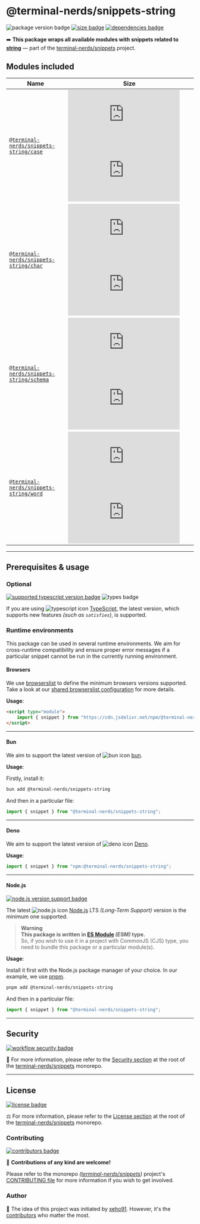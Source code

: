 # @terminal-nerds/snippets-string

![package version badge]
[![size badge]][size url]
[![dependencies badge]][dependencies url]

➡️ **This package wraps all available modules with snippets related to [string]**
— part of the [terminal-nerds/snippets] project.

[string]: https://developer.mozilla.org/en-US/docs/Glossary/String
[terminal-nerds/snippets]: https://github.com/terminal-nerds/snippets
[package version badge]: https://img.shields.io/npm/v/@terminal-nerds/snippets-string/latest?style=for-the-badge&logo=npm
[dependencies badge]: https://img.shields.io/librariesio/release/npm/@terminal-nerds/snippets-string?style=for-the-badge
[dependencies url]: https://libraries.io/npm/@terminal-nerds%2snippets-string
[size badge]: https://img.shields.io/bundlephobia/minzip/@terminal-nerds/snippets-string?style=for-the-badge&label=size
[size url]: https://packagephobia.com/result?p=@terminal-nerds/snippets-string

## Modules included

<!-- prettier-sort-markdown-table -->

| Name                                       | Size                                                  |
| ------------------------------------------ | ----------------------------------------------------- |
| [`@terminal-nerds/snippets-string/case`]   | ![case size gzip badge] ![case size brotli badge]     |
| [`@terminal-nerds/snippets-string/char`]   | ![char size gzip badge] ![char size brotli badge]     |
| [`@terminal-nerds/snippets-string/schema`] | ![schema size gzip badge] ![schema size brotli badge] |
| [`@terminal-nerds/snippets-string/word`]   | ![word size gzip badge] ![word size brotli badge]     |

<!-- prettier-ignore-start -->
<!-- MODULES LINKS -->
[`@terminal-nerds/snippets-string/word`]: https://github.com/terminal-nerds/snippets/blob/main/packages/string/source/word/word.ts
[word size gzip badge]: https://badgen.net/badgesize/gzip/file-url/unpkg.com/@terminal-nerds/snippets-string/dist/word/word.js?label=gzip
[word size brotli badge]: https://badgen.net/badgesize/brotli/file-url/unpkg.com/@terminal-nerds/snippets-string/dist/word/word.js?label=brotli

[`@terminal-nerds/snippets-string/char`]: https://github.com/terminal-nerds/snippets/blob/main/packages/string/source/char/char.ts
[char size gzip badge]: https://badgen.net/badgesize/gzip/file-url/unpkg.com/@terminal-nerds/snippets-string/dist/char/char.js?label=gzip
[char size brotli badge]: https://badgen.net/badgesize/brotli/file-url/unpkg.com/@terminal-nerds/snippets-string/dist/char/char.js?label=brotli

[`@terminal-nerds/snippets-string/case`]: https://github.com/terminal-nerds/snippets/blob/main/packages/string/source/case/case.ts
[case size gzip badge]: https://badgen.net/badgesize/gzip/file-url/unpkg.com/@terminal-nerds/snippets-string/dist/case/case.js?label=gzip
[case size brotli badge]: https://badgen.net/badgesize/brotli/file-url/unpkg.com/@terminal-nerds/snippets-string/dist/case/case.js?label=brotli

[`@terminal-nerds/snippets-string/schema`]: https://github.com/terminal-nerds/snippets/blob/main/packages/string/source/schema/schema.ts
[schema size gzip badge]: https://badgen.net/badgesize/gzip/file-url/unpkg.com/@terminal-nerds/snippets-string/dist/schema/schema.js?label=gzip
[schema size brotli badge]: https://badgen.net/badgesize/brotli/file-url/unpkg.com/@terminal-nerds/snippets-string/dist/schema/schema.js?label=brotli
<!-- prettier-ignore-end -->

---

## Prerequisites & usage

### Optional

[![supported typescript version badge]][typescript]
![types badge]

[typescript]: https://typescriptlang.org/
[typescript icon]: https://api.iconify.design/logos/typescript-icon.svg
[supported typescript version badge]: https://img.shields.io/github/package-json/dependency-version/terminal-nerds/snippets/peer/typescript?filename=packages%2Ftypescript%2Fpackage.json&logo=typescript&style=for-the-badge&label=typescript
[types badge]: https://img.shields.io/npm/types/@terminal-nerds/snippets-string?style=for-the-badge&logo=typescript

If you are using ![typescript icon] [TypeScript],
the latest version, which supports new features _(such as `satisfies`)_, is supported.

### Runtime environments

This package can be used in several runtime environments.
We aim for cross-runtime compatibility and ensure proper error messages
if a particular snippet cannot be run in the currently running environment.

#### Browsers

We use [browserslist] to define the minimum browsers versions supported.\
Take a look at our [shared browserslist configuration] for more details.

[browserslist]: https://github.com/browserslist/browserslist
[shared browserslist configuration]: https://github.com/terminal-nerds/configs/blob/main/packages/browserslist/source/browsers.ts

**Usage**:

```html
<script type="module">
	import { snippet } from "https://cdn.jsdelivr.net/npm/@terminal-nerds/snippets-string";
</script>
```

---

#### Bun

We aim to support the latest version of ![bun icon] [bun].

**Usage**:

Firstly, install it:

```sh
bun add @terminal-nerds/snippets-string
```

And then in a particular file:

```js
import { snippet } from "@terminal-nerds/snippets-string";
```

[bun]: https://bun.sh/
[bun icon]: https://api.iconify.design/logos/bun.svg

---

#### Deno

We aim to support the latest version of ![deno icon] [Deno].

**Usage**:

```ts
import { snippet } from "npm:@terminal-nerds/snippets-string";
```

[deno]: https://deno.land/
[deno icon]: https://api.iconify.design/logos/deno.svg

---

#### Node.js

[![node.js version support badge]][node.js]

The latest ![node.js icon] [Node.js] LTS _(Long-Term Support)_ version is the minimum one supported.

> **Warning**\
> **This package is written in [ES Module] _(ESM)_ type.**\
> So, if you wish to use it in a project with CommonJS (CJS) type, you need to bundle this package or a particular module(s).

**Usage**:

Install it first with the Node.js package manager of your choice. In our example, we use [pnpm].

```sh
pnpm add @terminal-nerds/snippets-string
```

And then in a particular file:

```js
import { snippet } from "@terminal-nerds/snippets-string";
```

[ES Module]: https://www.freecodecamp.org/news/javascript-es-modules-and-module-bundlers
[pnpm]: https://pnpm.io
[node.js]: https://nodejs.org/en/
[node.js icon]: https://api.iconify.design/logos/nodejs-icon.svg
[node.js version support badge]: https://img.shields.io/node/v-lts/@terminal-nerds/snippets?style=for-the-badge&logo=nodedotjs

---

## Security

[![workflow security badge]][security policy]

🔐 For more information, please refer to the [Security section] at the root of
the [terminal-nerds/snippets] monorepo.

[workflow security badge]: https://img.shields.io/github/actions/workflow/status/terminal-nerds/snippets/maintenance.yml?label=Security&logo=github&style=for-the-badge&branch=main
[security section]: https://github.com/terminal-nerds/snippets#security
[security policy]: https://github.com/terminal-nerds/snippets/security/policy

---

## License

[![license badge]][license]

⚖️ For more information, please refer to the [License section] at the root of the [terminal-nerds/snippets] monorepo.

[license]: https://github.com/terminal-nerds/snippets/blob/main/LICENSE.md
[license badge]: https://img.shields.io/github/license/terminal-nerds/snippets?style=for-the-badge
[license section]: https://github.com/terminal-nerds/snippets#License

### Contributing

[![contributors badge]][contributors url]

🤝 **Contributions of any kind are welcome!**

Please refer to the monorepo _([terminal-nerds/snippets])_ project's [CONTRIBUTING file] for more information
if you wish to get involved.

[contributing file]: https://github.com/terminal-nerds/snippets/blob/main/.github/CONTRIBUTING.md
[contributors badge]: https://img.shields.io/github/contributors/terminal-nerds/snippets?style=for-the-badge
[contributors url]: https://github.com/terminal-nerds/snippets#contributors

### Author

🎉 The idea of this project was initiated by [xeho91]. However, it's the [contributors] who matter the most.

[contributors]: https://github.com/terminal-nerds/snippets/blob/main/README.md#project-contributors
[xeho91]: https://github.com/xeho91
